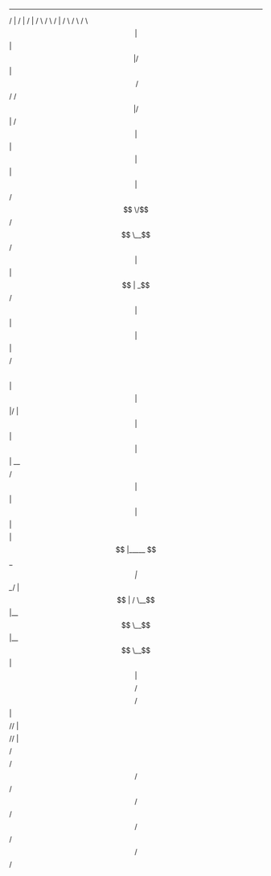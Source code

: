  __        __    __   ______   __      __         ______       ______       ______  
/  |      /  |  /  | /      \ /  \    /  |       /      \     /      \     /      \ 
$$ |      $$ |  $$ |/$$$$$$  |$$  \  /$$/       /$$$$$$  |   /$$$$$$  |   /$$$$$$  |
$$ |      $$ |  $$ |$$ |  $$/  $$  \/$$/        $$ \__$$/    $$ |  $$ |   $$ | _$$/ 
$$ |      $$ |  $$ |$$ |        $$  $$/         $$      \    $$ |  $$ |   $$ |/    |
$$ |      $$ |  $$ |$$ |   __    $$$$/           $$$$$$  |   $$ |  $$ |   $$ |$$$$ |
$$ |_____ $$ \__$$ |$$ \__/  |    $$ |          /  \__$$ |__ $$ \__$$ |__ $$ \__$$ |
$$       |$$    $$/ $$    $$/     $$ |          $$    $$//  |$$    $$//  |$$    $$/ 
$$$$$$$$/  $$$$$$/   $$$$$$/      $$/            $$$$$$/ $$/  $$$$$$/ $$/  $$$$$$/  
                                                                                    
                                                                                    
                                                                                    
